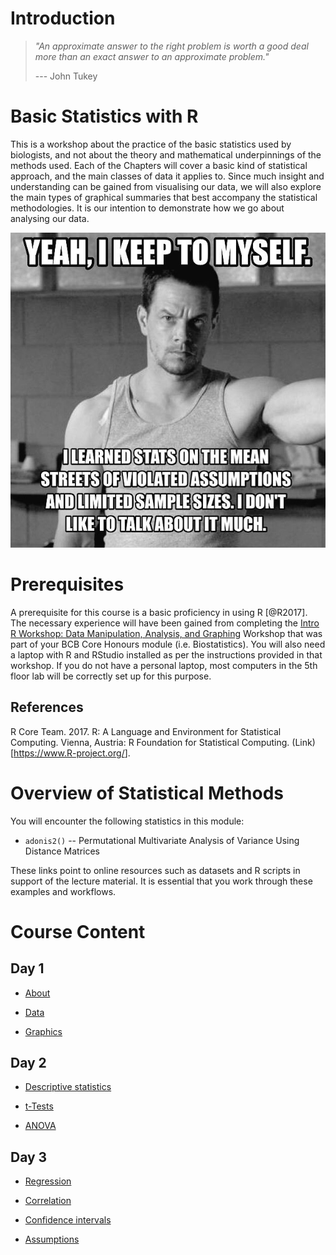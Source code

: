 # Introduction

> *"An approximate answer to the right problem is worth a good deal more than an exact answer to an approximate problem."*
>
> --- John Tukey

# Basic Statistics with R

This is a workshop about the practice of the basic statistics used by biologists, and not about the theory and mathematical underpinnings of the methods used. Each of the Chapters will cover a basic kind of statistical approach, and the main classes of data it applies to. Since much insight and understanding can be gained from visualising our data, we will also explore the main types of graphical summaries that best accompany the statistical methodologies. It is our intention to demonstrate how we go about analysing our data.

![Walberg_assumptions](Resources/walberg_assumptions.jpeg)

# Prerequisites

A prerequisite for this course is a basic proficiency in using R [\@R2017]. The necessary experience will have been gained from completing the [Intro R Workshop: Data Manipulation, Analysis, and Graphing](https://ajsmit.github.io/Intro_R_Official/) Workshop that was part of your BCB Core Honours module (i.e. Biostatistics). You will also need a laptop with R and RStudio installed as per the instructions provided in that workshop. If you do not have a personal laptop, most computers in the 5th floor lab will be correctly set up for this purpose.

## References

R Core Team. 2017. R: A Language and Environment for Statistical Computing. Vienna, Austria: R Foundation for Statistical Computing. (Link)[<https://www.R-project.org/>].

# Overview of Statistical Methods

You will encounter the following statistics in this module:

-   `adonis2()` -- Permutational Multivariate Analysis of Variance Using Distance Matrices

These links point to online resources such as datasets and R scripts in support of the lecture material. It is essential that you work through these examples and workflows.

# Course Content

## Day 1

-   [About](https://github.com/ajsmit/R_Stats_Official/blob/main/jupyter_lab/Introduction.ipynb)

-   [Data](https://github.com/ajsmit/R_Stats_Official/blob/main/jupyter_lab/Data.ipynb)

-   [Graphics](https://github.com/ajsmit/R_Stats_Official/blob/main/jupyter_lab/Graphics.ipynb)

## Day 2

-   [Descriptive statistics](https://github.com/ajsmit/R_Stats_Official/blob/main/jupyter_lab/Descriptive.ipynb)

-   [t-Tests](https://github.com/ajsmit/R_Stats_Official/blob/main/jupyter_lab/t-Tests.ipynb)

-   [ANOVA](https://github.com/ajsmit/R_Stats_Official/blob/main/jupyter_lab/ANOVA.ipynb)

## Day 3

-   [Regression](https://github.com/ajsmit/R_Stats_Official/blob/main/jupyter_lab/Regression.ipynb)

-   [Correlation](https://github.com/ajsmit/R_Stats_Official/blob/main/jupyter_lab/Correlation.ipynb)

-   [Confidence intervals](https://github.com/ajsmit/R_Stats_Official/blob/main/jupyter_lab/Confidence.ipynb)

-   [Assumptions](https://github.com/ajsmit/R_Stats_Official/blob/main/jupyter_lab/Assumptions.ipynb)
